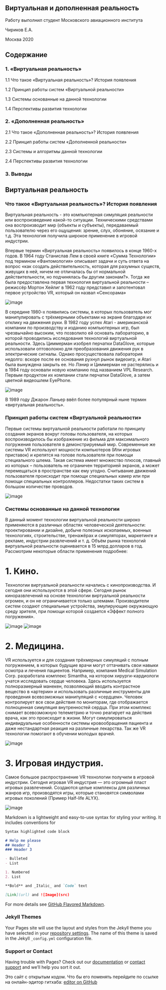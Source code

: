## Виртуальная и дополненная реальность

Работу выполнил студент Московского авиационного института

Чириков Е.А.

Москва 2020

## Содержание

### 1. «Виртуальная реальность» 

1.1 Что такое «Виртуальная реальность»? История появления

1.2 Принцип работы систем «Виртуальной реальности»

1.3 Системы основанные на данной технологии

1.4 Перспективы развития технологии

### 2. «Дополненная реальность»

2.1 Что такое «Дополненная реальность»? История появления

2.2 Принцип работы систем «Дополненной реальности»

2.3 Системы и алгоритмы данной технологии

2.4 Перспективы развития технологии

### 3. Выводы

## Виртуальная реальность

### Что такое «Виртуальная реальность»? История появления

Виртуальная реальность - это компьютерная симуляция реальности или воспроизведение какой-то ситуации. Техническими средствами она воспроизводит мир (объекты и субъекты), передаваемый пользователю через его ощущения: зрение, слух, обоняние, осязание и т.д. Эта технология получила широкое применение в игровой индустрии.

Впервые термин «Виртуальная реальность» появилось в конце 1960-х годов.  В 1964 году Станислав Лем в своей книге «Сумма Технологии» под термином «Фантомология» описывает задачи и суть ответа на вопрос «как создать действительность, которая для разумных существ, живущих в ней, ничем не отличалась бы от нормальной действительности, но подчинялась бы другим законам?». Тогда же была предоставлена первая технология виртуальной реальности – режиссёр Мортон Хейлиг в 1962 году представил и запотентовал первое устройство VR, который он назвал «Сенсорама»

![image](https://user-images.githubusercontent.com/71517471/102233123-f8b39280-3f00-11eb-8091-22413fab10a5.png)


В середине 1980-х появились системы, в которых пользователь мог манипулировать с трёхмерными объектами на экране благодаря их отклику на движения руки. В 1982 году успех Atari - американской компании по производству и изданию компьютерных игр, был чрезвычайно высоким, что позволило ей основать лабораторию, в которой проводились исследования технологий виртуальной реальности. Здесь Циммерман изобрел перчатки DataGlove, которые использовали оптоволокно для преобразования движения рук в электрические сигналы. Однако просуществовала лаборатория недолго: вскоре после ее основания рухнул рынок видеоигр, и Atari была вынуждена закрыть ее. Но Лэнир и Циммерман не растерялись и в 1984 году основали новую компанию под названием VPL Research. Первым продуктом их компании стали перчатки DataGlove, а затем цветной видеошлем EyePhone.

![image](https://user-images.githubusercontent.com/71517471/102234696-99568200-3f02-11eb-8af1-9dc07acd357b.png)

В 1989 году Джарон Ланьер ввёл более популярный ныне термин «виртуальная реальность». 

### Принцип работы систем «Виртуальной реальности»

Первые системы виртуальной реальности работали по принципу создания экранов вокруг головы пользователя, на которых воспроизводилось бы изображение из фильма для максимального погружения пользователя в демонстрируемый мир. Современные же системы VR используют мощности компьютеров (Или игровых приставок) и крепятся на голове пользователя при помощи специального шлема. Такая система имеет множество плюсов, главный из которых – пользователь не ограничен территорией экранов, а может перемещаться в пространстве как ему угодно. Считывание движений пользователя происходит при помощи специальных камер или при помощи специальных контроллеров. Недостатки таких систем в большом количестве проводов. 

![image](https://user-images.githubusercontent.com/71517471/102235611-8d1ef480-3f03-11eb-8228-cad850f5ebc3.png)

### Системы основанные на данной технологии

В данный момент технологии виртуальной реальности широко применяются в различных областях человеческой деятельности: проектировании и дизайне, добыче полезных ископаемых, военных технологиях, строительстве, тренажёрах и симуляторах, маркетинге и рекламе, индустрии развлечений и т. д. Объём рынка технологий виртуальной реальности оценивается в 15 млрд долларов в год. Рассмотрим некоторые области применения подробнее:

# 1. Кино. 

Технологии виртуальной реальности начались с кинопроизводства. И сегодня они используются в этой сфере. Сегодня рынок киноразвлечений на основе технологии виртуальной реальности огромен, и он не ограничивается только шлемами. Производители систем создают специальные устройства, эмулирующие окружающую среду зрителя, при помощи которой создается «Эффект полного погружения». 

![image](https://user-images.githubusercontent.com/71517471/102864068-96005080-4444-11eb-94bc-ac95bb211f95.png)
![image](https://user-images.githubusercontent.com/71517471/102864113-a284a900-4444-11eb-85c2-5115853bf68d.png)

# 2. Медицина.

VR используется и для создания трёхмерных симуляций с полным погружением, в которых будущие врачи могут оттачивать свои навыки осмотра и лечения пациентов. Например, компания Medical Simulation Corp. разработала комплекс Simantha, на котором хирурги-кардиологи учатся исследовать сердце человека. Здесь используется полноразмерный манекен, позволяющий вводить контрастное вещество в «артерии» и использовать различные инструменты для проведения всевозможных манипуляций с «сердцем». Человек контролирует все свои действия по мониторам, где отображается полноценная симуляция внутренностей сердца. При этом комплекс снимает всевозможную телеметрию и точно реагирует на действия врача, как это происходит в жизни. Могут симулироваться индивидуальные особенности системы кровообращения пациента и даже нестандартная реакция на различные лекарства. Так же VR технологии помогают в обучении молодых врачей. 

![image](https://user-images.githubusercontent.com/71517471/102864192-c34cfe80-4444-11eb-80de-ba5c6f27b8ca.png)

# 3. Игровая индустрия. 

Самое большое распространение VR технологии получили в игровой индустрии. Сегодня игровая VR индустрия — это огромный пласт игровых развлечений. Создаются целые комплексы для различных жанров игр, производятся игры, которые становятся символами игровых поколений (Пример Half-life ALYX). 

![image](https://user-images.githubusercontent.com/71517471/102864236-d4960b00-4444-11eb-9183-5d75cbd1b766.png)




Markdown is a lightweight and easy-to-use syntax for styling your writing. It includes conventions for

```markdown
Syntax highlighted code block

# Help me please
## Header 2
### Header 3

- Bulleted
- List

1. Numbered
2. List

**Bold** and _Italic_ and `Code` text

[Link](url) and ![Image](src)
```

For more details see [GitHub Flavored Markdown](https://guides.github.com/features/mastering-markdown/).

### Jekyll Themes

Your Pages site will use the layout and styles from the Jekyll theme you have selected in your [repository settings](https://github.com/Helpred/VR-AR-report/settings). The name of this theme is saved in the Jekyll `_config.yml` configuration file.

### Support or Contact

Having trouble with Pages? Check out our [documentation](https://docs.github.com/categories/github-pages-basics/) or [contact support](https://github.com/contact) and we’ll help you sort it out.

Это сайт с открытым кодом. Что бы его поменять перейдите по ссылке на онлайн-эдитор гитхаба: [editor on GitHub](https://www.youtube.com/watch?v=k-LPLazY22I&ab_channel=RAMboyRun)
